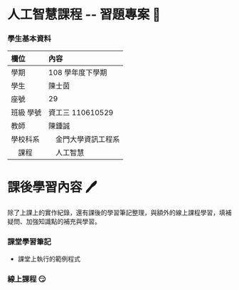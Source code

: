 # 人工智慧課程 -- 習題專案 :pencil:


### 學生基本資料
|   欄位    | 內容                          |
| :--------- | :-------------------------- |
|   學期    | 108 學年度下學期              |
|   學生    | 陳士茵                        |
|   座號    | 29                            |
| 班級 學號 | 資工三 110610529              |
|   教師    |     陳鍾誠    |
| 學校科系  | 　金門大學資訊工程系 |
| 　課程　  | 　人工智慧      |



# 課後學習內容 :pen:
除了上課上的實作紀錄，還有課後的學習筆記整理，與額外的線上課程學習，填補疑問、加強知識點的補充與學習。

### 課堂學習筆記

* 課堂上執行的範例程式



### 線上課程  :smirk:



